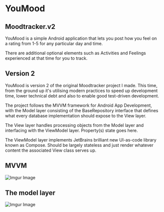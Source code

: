 YouMood
=========
Moodtracker.v2
---------
YouMood is a simple Android application that lets you post how you feel on a rating from 1-5 for any particular day and time.

There are additional optional elements such as Activities and Feelings experienced at that time for you to track.

Version 2
-------------
YouMood is version 2 of the original Moodtracker project I made. This time, from the ground up it's utilising modern practices to speed up development time,
lower technical debt and also to enable good test-driven development.

The project follows the MVVM framework for Android App Development, with the Model layer consisting of the BaseRepository interface that defines what every database implementation should expose to the View layer.

The View layer handles processing objects from the Model layer and interfacing with the ViewModel layer. Property(s) state goes here.

The ViewModel layer implements JetBrains brilliant new UI-as-code library known as Compose. Should be largely stateless and just render whatever content the associated View class serves up.

MVVM 
----------
![Imgur Image](https://i.imgur.com/ut44I6C.png)

The model layer 
----------
![Imgur Image](https://i.imgur.com/nncJdvy.png)
